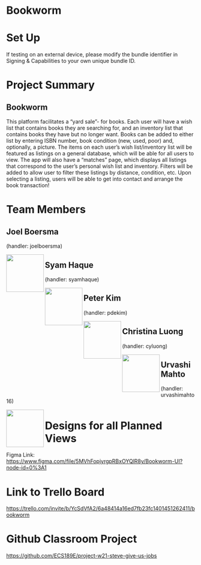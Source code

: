 # Bookworm

# Set Up
If testing on an external device, please modify the bundle identifier in Signing & Capabilities to your own unique bundle ID.

# Project Summary
## Bookworm

This platform facilitates a “yard sale”- for books. Each user will have a wish list that contains books they are searching for, and an inventory list that contains books they have but no longer want. Books can be added to either list by entering ISBN number, book condition (new, used, poor) and, optionally, a picture. The items on each user’s wish list/inventory list will be featured as listings on a general database, which will be able for all users to view. The app will also have a “matches” page, which displays all listings that correspond to the user’s personal wish list and inventory. Filters will be added to allow user to filter these listings by distance, condition, etc. Upon selecting a listing, users will be able to get into contact and arrange the book transaction!

# Team Members
## Joel Boersma 

(handler: joelboersma)

<img align="left" src="https://avatars.githubusercontent.com/u/44932998?s=400&u=e3f021c85674d7d01b437d9bae66f8fbe41761d5&v=4" width="100"> 

## Syam Haque 

(handler: syamhaque)

<img align="left" src="https://avatars.githubusercontent.com/u/32974225?s=400&u=baaf7fe021081d2878ce13e539b20eb080471774&v=4" width="100"> 

## Peter Kim

(handler: pdekim)

<img align="left" src="https://avatars.githubusercontent.com/u/31204165?s=400&u=58ce474fdfed3527a70a413994fd6b317c6f6aa2&v=4" width="100"> 

## Christina Luong 

(handler: cyluong)

<img align="left" src="https://avatars.githubusercontent.com/u/50270872?s=400&u=e1524778cdcdd603a5a6ebd5bf620da6bbf8a976&v=4" width="100"> 


## Urvashi Mahto 

(handler: urvashimahto16)

<img align="left" src="https://avatars.githubusercontent.com/u/26194722?s=400&u=dc93bfb4b8509ee4845665520fa21ce46dedb021&v=4" width="100">


# Designs for all Planned Views

Figma Link: https://www.figma.com/file/5MVhFopjyrgpRBxOYQlR8y/Bookworm-UI?node-id=0%3A1


# Link to Trello Board
https://trello.com/invite/b/YcSdVfA2/6a48414a16ed7fb23fc1401451262411/bookworm

# Github Classroom Project
https://github.com/ECS189E/project-w21-steve-give-us-jobs

